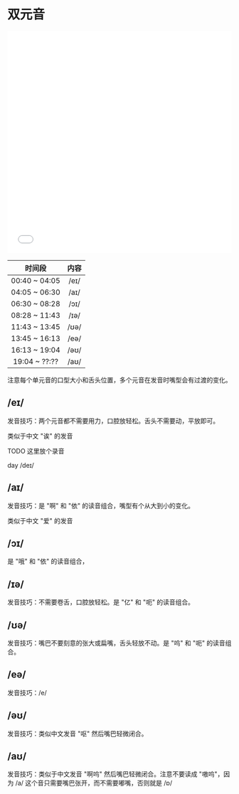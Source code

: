 # 双元音

<iframe src="//player.bilibili.com/player.html?bvid=BV16g411y74F&page=1&high_quality=1&danmaku=0&autoplay=0" allowfullscreen="allowfullscreen" width="100%" height="500" scrolling="no" frameborder="0" sandbox="allow-top-navigation allow-same-origin allow-forms allow-scripts"></iframe>

| 时间段 | 内容 |
| :--:  | :--: |
| 00:40 ~ 04:05 | /eɪ/ |
| 04:05 ~ 06:30 | /aɪ/ |
| 06:30 ~ 08:28 | /ɔɪ/ |
| 08:28 ~ 11:43 | /ɪə/ |
| 11:43 ~ 13:45 | /ʊə/ |
| 13:45 ~ 16:13 | /eə/ |
| 16:13 ~ 19:04 | /əʊ/ |
| 19:04 ~ ??:?? | /aʊ/ |

注意每个单元音的口型大小和舌头位置，多个元音在发音时嘴型会有过渡的变化。

## /eɪ/

发音技巧：两个元音都不需要用力，口腔放轻松。舌头不需要动，平放即可。

类似于中文 "诶" 的发音

TODO 这里放个录音

day /deɪ/

## /aɪ/

发音技巧：是 "啊" 和 "依" 的读音组合，嘴型有个从大到小的变化。

类似于中文 "爱" 的发音

## /ɔɪ/

是 "哦" 和 "依" 的读音组合，

## /ɪə/

发音技巧：不需要卷舌，口腔放轻松。是 "亿" 和 "呃" 的读音组合。

## /ʊə/

发音技巧：嘴巴不要刻意的张大或扁嘴，舌头轻放不动。是 "呜" 和 "呃" 的读音组合。

## /eə/

发音技巧：/e/ 

## /əʊ/

发音技巧：类似中文发音 "呕" 然后嘴巴轻微闭合。

## /aʊ/

发音技巧：类似于中文发音 "啊呜" 然后嘴巴轻微闭合。注意不要读成 "嗷呜"，因为 /a/ 这个音只需要嘴巴张开，而不需要嘟嘴，否则就是 /ɒ/


